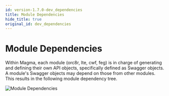 ```yaml
---
id: version-1.7.0-dev_dependencies
title: Module Dependencies
hide_title: true
original_id: dev_dependencies
---
```


# Module Dependencies

Within Magma, each module (orc8r, lte, cwf, feg)
is in charge of generating and defining their own API objects, specifically
defined as Swagger objects. A module's Swagger objects may depend on those
from other modules. This results in the following module dependency tree.

![Module Dependencies](assets/orc8r/gen_construct_dependencies.png)
